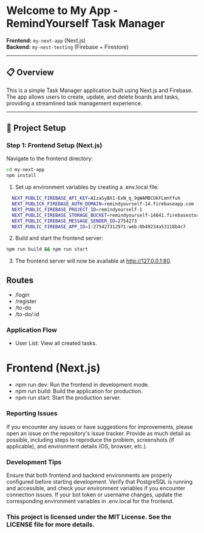 # Welcome to My App - RemindYourself Task Manager

**Frontend:** `my-next-app` (Next.js)  
**Backend:** `my-nest-testing` (Firebase + Firestore)  

---

## 📋 Overview

This is a simple Task Manager application built using Next.js and Firebase. The app allows users to create, update, and delete boards and tasks, providing a streamlined task management experience.

---

## 🚀 Project Setup

### Step 1: Frontend Setup (Next.js)
Navigate to the frontend directory:

```bash
cd my-next-app
npm install
```

1. Set up environment variables by creating a .env.local file:

```bash
  NEXT_PUBLIC_FIREBASE_API_KEY=AIzaSyBX1-ExN_q_9qWAMBCUkFLmnYfuh
  NEXT_PUBLICK_FIREBASE_AUTH_DOMAIN=remindyourself-14.firebaseapp.com
  NEXT_PUBLIC_FIREBASE_PROJECT_ID=remindyourself-1
  NEXT_PUBLIC_FIREBASE_STORAGE_BUCKET=remindyourself-14841.firebasestorag
  NEXT_PUBLIC_FIREBASE_MESSAGE_SENDER_ID=2754273
  NEXT_PUBLIC_FIREBASE_APP_ID=1:275427312971:web:0b49234a53118b4c7
```

2. Build and start the frontend server:

```bash
npm run build && npm run start
```

3. The frontend server will now be available at http://127.0.0.1:80.

## Routes

- /login
- /register
- /to-do
- /to-do/:id

### Application Flow

- User List: View all created tasks.

# Frontend (Next.js)

- npm run dev: Run the frontend in development mode.
- npm run build: Build the application for production.
- npm run start: Start the production server.

### Reporting Issues

If you encounter any issues or have suggestions for improvements, please open an issue on the repository's issue tracker. Provide as much detail as possible, including steps to reproduce the problem, screenshots (if applicable), and environment details (OS, browser, etc.).

### Development Tips

Ensure that both frontend and backend environments are properly configured before starting development.
Verify that PostgreSQL is running and accessible, and check your environment variables if you encounter connection issues.
If your bot token or username changes, update the corresponding environment variables in .env.local for the frontend.

### This project is licensed under the MIT License. See the LICENSE file for more details.
